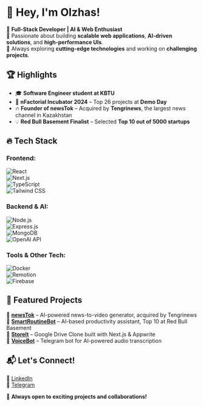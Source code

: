 # 👋 Hey, I'm Olzhas!  

🚀 **Full-Stack Developer | AI & Web Enthusiast**  
🔹 Passionate about building **scalable web applications**, **AI-driven solutions**, and **high-performance UIs**.  
🔹 Always exploring **cutting-edge technologies** and working on **challenging projects**.  

## 🏆 Highlights  
- 🎓 **Software Engineer student at KBTU**  
- 🏅 **nFactorial Incubator 2024** – Top 26 projects at **Demo Day**  
- 🔥 **Founder of newsTok** – Acquired by **Tengrinews**, the largest news channel in Kazakhstan  
- 💡 **Red Bull Basement Finalist** – Selected **Top 10 out of 5000 startups**  

## 🔥 Tech Stack  
### **Frontend:**  
![React](https://img.shields.io/badge/React-20232A?style=for-the-badge&logo=react&logoColor=61DAFB)  
![Next.js](https://img.shields.io/badge/Next.js-000000?style=for-the-badge&logo=nextdotjs&logoColor=white)  
![TypeScript](https://img.shields.io/badge/TypeScript-007ACC?style=for-the-badge&logo=typescript&logoColor=white)  
![Tailwind CSS](https://img.shields.io/badge/TailwindCSS-38B2AC?style=for-the-badge&logo=tailwind-css&logoColor=white)  

### **Backend & AI:**  
![Node.js](https://img.shields.io/badge/Node.js-43853D?style=for-the-badge&logo=node.js&logoColor=white)  
![Express.js](https://img.shields.io/badge/Express.js-000000?style=for-the-badge&logo=express&logoColor=white)  
![MongoDB](https://img.shields.io/badge/MongoDB-47A248?style=for-the-badge&logo=mongodb&logoColor=white)  
![OpenAI API](https://img.shields.io/badge/OpenAI-412991?style=for-the-badge&logo=openai&logoColor=white)  

### **Tools & Other Tech:**  
![Docker](https://img.shields.io/badge/Docker-2496ED?style=for-the-badge&logo=docker&logoColor=white)  
![Remotion](https://img.shields.io/badge/Remotion-F34263?style=for-the-badge&logo=remotion&logoColor=white)  
![Firebase](https://img.shields.io/badge/Firebase-FFCA28?style=for-the-badge&logo=firebase&logoColor=white)  

## 📌 Featured Projects  
🔹 **[newsTok](https://github.com/AkhmetovOlzhass/newsTok)** – AI-powered news-to-video generator, acquired by Tengrinews  
🔹 **[SmartRoutineBot](https://github.com/AkhmetovOlzhass/tgDo)** – AI-based productivity assistant, Top 10 at Red Bull Basement  
🔹 **[StoreIt](https://github.com/AkhmetovOlzhass/storeIt)** – Google Drive Clone built with Next.js & Appwrite  
🔹 **[VoiceBot](https://github.com/AkhmetovOlzhass/VoiceBot)** – Telegram bot for AI-powered audio transcription  

## 📬 Let's Connect!  
💼 [LinkedIn](https://www.linkedin.com/in/shakarym/)  
📩 [Telegram](https://t.me/Shakarymm)  

🚀 **Always open to exciting projects and collaborations!**  
